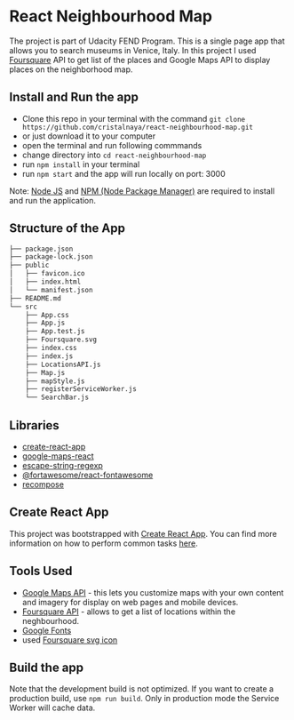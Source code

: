 # React Neighbourhood Map

The project is part of Udacity FEND Program.
This is a single page app that allows you to search museums in Venice, Italy. In this project I used [Foursquare](https://developer.foursquare.com/) API to get list of the places and Google Maps API to display places on the neighborhood map.

## Install and Run the app

* Clone this repo in your terminal with the command `git clone https://github.com/cristalnaya/react-neighbourhood-map.git`
* or just download it to your computer
* open the terminal and run following commmands
* change directory into `cd react-neighbourhood-map`
* run `npm install` in your terminal
* run `npm start` and the app will run locally on port: 3000

Note: [Node JS](https://nodejs.org/en/download/) and [NPM (Node Package Manager)](https://www.npmjs.com/get-npm) are required to install and run the application.

## Structure of the App
```bash
├── package.json
├── package-lock.json
├── public
│   ├── favicon.ico
│   ├── index.html
│   └── manifest.json
├── README.md
└── src
    ├── App.css
    ├── App.js
    ├── App.test.js
    ├── Foursquare.svg
    ├── index.css
    ├── index.js
    ├── LocationsAPI.js
    ├── Map.js
    ├── mapStyle.js
    ├── registerServiceWorker.js
    └── SearchBar.js

```


## Libraries

* [create-react-app](https://github.com/facebook/create-react-app)
* [google-maps-react](https://www.npmjs.com/package/google-maps-react)
* [escape-string-regexp](https://www.npmjs.com/package/escape-string-regexp)
* [@fortawesome/react-fontawesome](https://www.npmjs.com/package/@fortawesome/react-fontawesome)
* [recompose](https://www.npmjs.com/package/recompose)


## Create React App

This project was bootstrapped with [Create React App](https://github.com/facebookincubator/create-react-app). You can find more information on how to perform common tasks [here](https://github.com/facebookincubator/create-react-app/blob/master/packages/react-scripts/template/README.md).

## Tools Used

* [Google Maps API](https://developers.google.com/maps/documentation/javascript/tutorial) -  this lets you customize maps with your own content and imagery for display on web pages and mobile devices.
* [Foursquare API](https://developer.foursquare.com) - allows to get a list of locations within the neghbourhood.
* [Google Fonts](https://fonts.google.com)
* used [Foursquare svg icon](https://www.flaticon.com/free-icon/foursquare_174850)

## Build the app

Note that the development build is not optimized. If you want to create a production build, use `npm run build`. Only in production mode the Service Worker will cache data.
